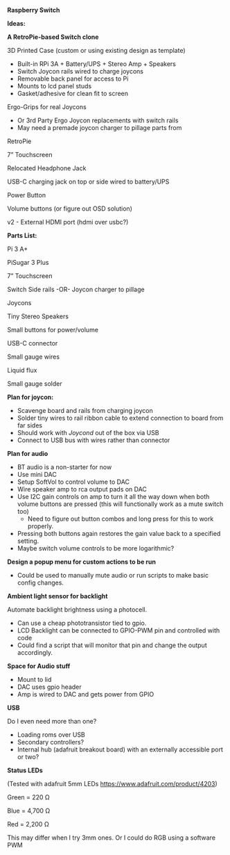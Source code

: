 **Raspberry Switch**



**Ideas:**



**A RetroPie-based Switch clone**

3D Printed Case (custom or using existing design as template)

- Built-in RPi 3A + Battery/UPS + Stereo Amp + Speakers
- Switch Joycon rails wired to charge joycons
- Removable back panel for access to Pi
- Mounts to lcd panel studs
- Gasket/adhesive for clean fit to screen

Ergo-Grips for real Joycons

- Or 3rd Party Ergo Joycon replacements with switch rails
- May need a premade joycon charger to pillage parts from

RetroPie

7” Touchscreen

Relocated Headphone Jack

USB-C charging jack on top or side wired to battery/UPS

Power Button

Volume buttons (or figure out OSD solution)

v2 - External HDMI port (hdmi over usbc?)



**Parts List:**

Pi 3 A+

PiSugar 3 Plus

7” Touchscreen

Switch Side rails -OR- Joycon charger to pillage 

Joycons

Tiny Stereo Speakers

Small buttons for power/volume

USB-C connector

Small gauge wires

Liquid flux

Small gauge solder



**Plan for joycon:**

- Scavenge board and rails from charging joycon
- Solder tiny wires to rail ribbon cable to extend connection to board from far sides
- Should work with *Joycond* out of the box via USB
- Connect to USB bus with wires rather than connector



**Plan for audio**

- BT audio is a non-starter for now
- Use mini DAC 
- Setup SoftVol to control volume to DAC
- Wire speaker amp to rca output pads on DAC
- Use I2C gain controls on amp to turn it all the way down when both volume buttons are pressed (this will functionally work as a mute switch too)
  - Need to figure out button combos and long press for this to work properly.
- Pressing both buttons again restores the gain value back to a specified setting.
- Maybe switch volume controls to be more logarithmic?



**Design a popup menu for custom actions to be run**

- Could be used to manually mute audio or run scripts to make basic config changes.



**Ambient light sensor for backlight**

Automate backlight brightness using a photocell.

- Can use a cheap phototransistor tied to gpio.
- LCD Backlight can be connected to GPIO-PWM pin and controlled with code
- Could find a script that will monitor that pin and change the output accordingly.



**Space for Audio stuff**

- Mount to lid
- DAC uses gpio header
- Amp is wired to DAC and gets power from GPIO



**USB**

Do I even need more than one? 

- Loading roms over USB
- Secondary controllers? 
- Internal hub (adafruit breakout board) with an externally accessible port or two?



**Status LEDs**

(Tested with adafruit 5mm LEDs https://www.adafruit.com/product/4203)

Green = 220 Ω

Blue = 4,700 Ω

Red = 2,200 Ω

This may differ when I try 3mm ones. Or I could do RGB using a software PWM